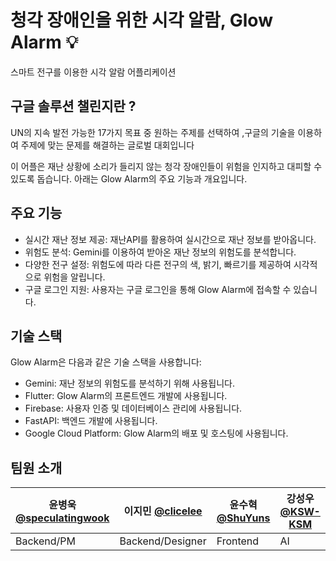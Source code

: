 # 청각 장애인을 위한 시각 알람, Glow Alarm 💡
스마트 전구를 이용한 시각 알람 어플리케이션


## 구글 솔루션 챌린지란 ?

UN의 지속 발전 가능한 17가지 목표 중 원하는 주제를 선택하여 ,구글의 기술을 이용하여 주제에 맞는 문제를 해결하는 글로벌 대회입니다


이 어플은 재난 상황에 소리가 들리지 않는 청각 장애인들이 위험을 인지하고 대피할 수 있도록 돕습니다. 아래는 Glow Alarm의 주요 기능과 개요입니다.

## 주요 기능

- 실시간 재난 정보 제공: 재난API를 활용하여 실시간으로 재난 정보를 받아옵니다.
- 위험도 분석: Gemini를 이용하여 받아온 재난 정보의 위험도를 분석합니다.
- 다양한 전구 설정: 위험도에 따라 다른 전구의 색, 밝기, 빠르기를 제공하여 시각적으로 위험을 알립니다.
- 구글 로그인 지원: 사용자는 구글 로그인을 통해 Glow Alarm에 접속할 수 있습니다.

## 기술 스택

Glow Alarm은 다음과 같은 기술 스택을 사용합니다:

- Gemini: 재난 정보의 위험도를 분석하기 위해 사용됩니다.
- Flutter: Glow Alarm의 프론트엔드 개발에 사용됩니다.
- Firebase: 사용자 인증 및 데이터베이스 관리에 사용됩니다.
- FastAPI: 백엔드 개발에 사용됩니다.
- Google Cloud Platform: Glow Alarm의 배포 및 호스팅에 사용됩니다.

## 팀원 소개

| 윤병욱 [@speculatingwook](https://github.com/speculatingwook)| 이지민 [@clicelee](https://github.com/clicelee)       | 윤수혁 [@ShuYuns](https://github.com/ShuYuns)        | 강성우 [@KSW-KSM](https://github.com/KSW-KSM)         |
|---------------------------|-----------------------------|-----------------------------|-----------------------------|
| Backend/PM                | Backend/Designer            | Frontend                    | AI                          |

